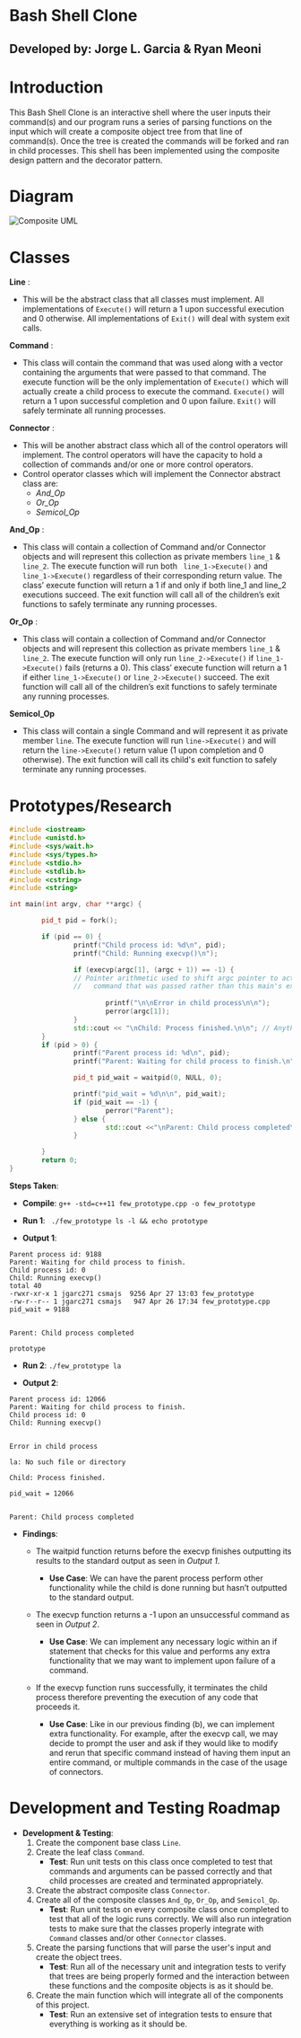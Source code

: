 # Bash Shell Clone 
## Developed by: Jorge L. Garcia & Ryan Meoni
#

# Introduction

This Bash Shell Clone is an interactive shell where the user inputs their command(s) and our program runs a series of parsing functions on the input which will create a composite object tree from that line of command(s). Once the tree is created the commands will be forked and ran in child processes. This shell has been implemented using the composite design pattern and the decorator pattern.


# Diagram

![Composite UML](/images/composite_uml.png)

# Classes

**Line** :
 * This will be the abstract class that all classes must implement. All implementations of ```Execute()``` will return a 1 upon successful execution and 0 otherwise. All implementations of ```Exit()``` will deal with system exit calls.

**Command** :
 * This class will contain the command that was used along with a vector containing the arguments that were passed to that command. The execute function will be the only implementation of ```Execute()``` which will actually create a child process to execute the command. ```Execute()``` will return a 1 upon successful completion and 0 upon failure. ```Exit()``` will safely terminate all running processes.

**Connector** :
 * This will be another abstract class which all of the control operators will implement. The control operators will have the capacity to hold a collection of commands and/or one or more control operators.
 * Control operator classes which will implement the Connector abstract class are:
   * *And_Op*
   * *Or_Op*
   * *Semicol_Op*

**And_Op** :
 * This class will contain a collection of Command and/or Connector objects and will represent this collection as private members ```line_1``` & ```line_2```. The execute function will run both ``` line_1->Execute()``` and ``` line_1->Execute()``` regardless of their corresponding return value. The class’ execute function will return a 1 if and only if both line_1 and line_2 executions succeed. The exit function will call all of the children’s exit functions to safely terminate any running processes.

**Or_Op** :
 * This class will contain a collection of Command and/or Connector objects and will represent this collection as private members ```line_1``` & ```line_2```. The execute function will only run ```line_2->Execute()``` if ```line_1->Execute()``` fails (returns a 0). This class’ execute function will return a 1 if either ```line_1->Execute()``` or ```line_2->Execute()``` succeed. The exit function will call all of the children’s exit functions to safely terminate any running processes.

**Semicol_Op**
 * This class will contain a single Command and will represent it as private member ```line```. The execute function will run ```line->Execute()``` and will return the ```line->Execute()``` return value (1 upon completion and 0 otherwise). The exit function will call its child's exit function to safely terminate any running processes.

# Prototypes/Research
```c++
#include <iostream>
#include <unistd.h>
#include <sys/wait.h>
#include <sys/types.h>
#include <stdio.h>
#include <stdlib.h>
#include <cstring>
#include <string>

int main(int argv, char **argc) {

        pid_t pid = fork();

        if (pid == 0) {
                printf("Child process id: %d\n", pid);
                printf("Child: Running execvp()\n");

                if (execvp(argc[1], (argc + 1)) == -1) {
                // Pointer arithmetic used to shift argc pointer to actual
                //   command that was passed rather than this main's executable
                        
                        printf("\n\nError in child process\n\n");
                        perror(argc[1]);
                }
                std::cout << "\nChild: Process finished.\n\n"; // Anything beyond execvp will not run
        }
        if (pid > 0) {
                printf("Parent process id: %d\n", pid);
                printf("Parent: Waiting for child process to finish.\n");

                pid_t pid_wait = waitpid(0, NULL, 0);

                printf("pid_wait = %d\n\n", pid_wait);
                if (pid_wait == -1) {
                        perror("Parent");
                } else {
                        std::cout <<"\nParent: Child process completed\n\n";
                }

        }
        return 0;
}

```
**Steps Taken**:

  * **Compile**: ``` g++ -std=c++11 few_prototype.cpp -o few_prototype ```

  * **Run 1**: ``` ./few_prototype ls -l && echo prototype```

  * **Output 1**: 
  ``` 
Parent process id: 9188                                                         
Parent: Waiting for child process to finish.                                    
Child process id: 0                                                             
Child: Running execvp()                                                         
total 40                                                                        
-rwxr-xr-x 1 jgarc271 csmajs  9256 Apr 27 13:03 few_prototype                   
-rw-r--r-- 1 jgarc271 csmajs   947 Apr 26 17:34 few_prototype.cpp               
pid_wait = 9188                                                                 
                                                                                
                                                                                
Parent: Child process completed                                                 
                                                                                
prototype
```
  * **Run 2**: ```./few_prototype la```

  * **Output 2**: 
``` 
Parent process id: 12066                                                        
Parent: Waiting for child process to finish.                                    
Child process id: 0                                                             
Child: Running execvp()                                                         
                                                                                
                                                                                
Error in child process                                                         
                                                                                
la: No such file or directory                                                   
                                                                                
Child: Process finished.                                                        
                                                                                
pid_wait = 12066                                                                
                                                                                
                                                                                
Parent: Child process completed                                                
```
* **Findings**:

    * The waitpid function returns before the execvp finishes outputting its results to the standard output as seen in *Output 1*.

      * **Use Case**: We can have the parent process perform other functionality while the child is done running but hasn’t outputted to the standard output.
    * The execvp function returns a -1 upon an unsuccessful command as seen in *Output 2*.
      * **Use Case**: We can implement any necessary logic within an if statement that checks for this value and performs any extra functionality that we may want to implement upon failure of a command.
    * If the execvp function runs successfully, it terminates the child process therefore preventing the execution of any code that proceeds it.
      * **Use Case**: Like in our previous finding (b), we can implement extra functionality. For example, after the execvp call, we may decide to prompt the user and ask if they would like to modify and rerun that specific command instead of having them input an entire command, or multiple commands in the case of the usage of connectors.
  

# Development and Testing Roadmap

* **Development & Testing**:
  1. Create the component base class ```Line```.
  2. Create the leaf class ```Command```.
     * **Test**: Run unit tests on this class once completed to test that commands and arguments can be passed correctly and that child processes are created and terminated appropriately.
  3. Create the abstract composite class ```Connector```.
  4. Create all of the composite classes ```And_Op```, ```Or_Op```, and ```Semicol_Op```.
     * **Test**: Run unit tests on every composite class once completed to test that all of the logic runs correctly. We will also run integration tests to make sure that the classes properly integrate with ```Command``` classes and/or other ```Connector``` classes.
  5. Create the parsing functions that will parse the user's input and create the object trees.
     * **Test**: Run all of the necessary unit and integration tests to verify that trees are being properly formed and the interaction between these functions and the composite objects is as it should be.
  6. Create the main function which will integrate all of the components of this project.
     * **Test**: Run an extensive set of integration tests to ensure that everything is working as it should be.
